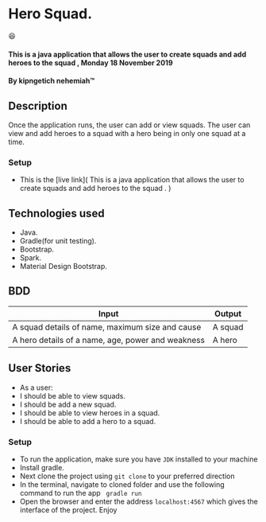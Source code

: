 
# Hero Squad.
:satisfied:
#### This is a java application that allows the user to create squads and add heroes to the squad , Monday 18 November 2019
#### By **kipngetich nehemiah**&trade;
## Description
Once the application runs, the user can add or view squads. The user can view and add heroes to a squad with a hero
being in only one squad at a time.

### Setup
* This is the [live link]( This is a java application that allows the user to create squads and add heroes to the squad . )



## Technologies used
* Java.
* Gradle(for unit testing).
* Bootstrap.
* Spark.
* Material Design Bootstrap.

## BDD
| Input                                              | Output                      |
|----------------------------------------------------|-----------------------------|
| A squad details of name, maximum size and cause    | A squad                     |
|  A hero details of a name, age, power and weakness | A hero                      |

## User Stories
* As a user:
* I should be able to view squads.
* I should be add a new squad.
* I should be able to view heroes in a squad.
* I should be able to add a hero to a squad.

### Setup
* To run the application, make sure you have `JDK` installed to your machine
* Install gradle.
* Next clone the project using `git clone` to your preferred direction
* In the terminal, navigate to cloned folder and use the following command to run the app ` gradle run`
* Open the browser and enter the address `localhost:4567` which gives the interface of the project. Enjoy
